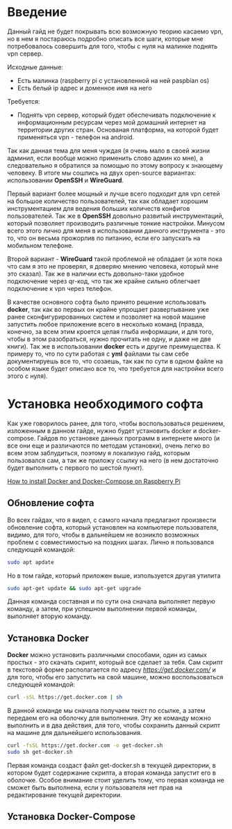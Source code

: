 # Введение

Данный гайд не будет покрывать всю возможную теорию касаемо vpn, но в нем я постараюсь подробно описать все шаги, которые мне потребовалось совершить для того, чтобы с нуля на малинке поднять vpn сервер.

Исходные данные:
- Есть малинка (raspberry pi с установленной на ней paspbian os)
- Есть белый ip адрес и доменное имя на него

Требуется:
- Поднять vpn сервер, который будет обеспечивать подключение к информационным ресурсам через мой домашний интернет на территории других стран.
Основаная платформа, на которой будет применяться vpn - телефон на android.

Так как данная тема для меня чуждая (я очень мало в своей жизни админил, если вообще можно применить слово админ ко мне), а следовательно я обратился за помощью по этому вопросу к знающему человеку.
В итоге мы сошлись на двух open-source вариантах: использовании **OpenSSH** и **WireGuard**.

Первый вариант более мощный и лучше всего подходит для vpn сетей на большое количество пользователей, так как обладает хорошим инструментацием для ведения больших количеств конфигов пользователей.
Так же в **OpenSSH** довольно развитый инструментаций, который позволяет производить различные тонкие настройки.
Минусом всего этого лично для меня в использовании данного инструмента - это то, что он весьма прожорлив по питанию, если его запускать на мобильном телефоне.

Второй вариант - **WireGuard** такой проблемой не обладает (и хотя пока что сам я это не проверял, я доверяю мнению человека, который мне это сказал).
Так же в наличии есть довольно-таки удобное подключение через qr-код, что так же крайне сильно облегчает подключение к vpn через телефон.

В качестве основного софта было принято решение использовать **docker**, так как во первых он крайне упрощает развертывание уже ранее сконфигурированных систем и позволяет на новой машине запустить любое приложение всего в несколько команд (правда, конечно, за всем этим кроется целая глыба информации, и для того, чтобы в этом разобраться, нужно прочитать не одну, и даже не две книги).
Так же в использовании **docker** есть и другие преимущества.
К примеру то, что по сути работая с **yml** файлами ты сам себе документируешь все то, что созаешь, так как по сути в одном файле на особом языке будет описано все то, что требуется для настройки всего этого с нуля).

# Установка необходимого софта

Как уже говорилось ранее, для того, чтобы воспользоваться решением, изложенным в данном гайде, нужно будет установить docker и docker-compose.
Гайдов по установке данных программ в интернете много (и все они еще и различаются по методам установки), очень легко во всем этом заблудиться, поэтому я локализую гайд, которым пользовался сам, а так же приложу ссылку на него (в нем достаточно будет выполнить с первого по шестой пункт).

[How to install Docker and Docker-Compose on Raspberry Pi](https://dev.to/elalemanyo/how-to-install-docker-and-docker-compose-on-raspberry-pi-1mo)

## Обновление софта

Во всех гайдах, что я видел, с самого начала предлагают произвести обновление софта, который установлен на компьютере пользователя, видимо, для того, чтобы в дальнейшем не возникло возможных проблем с совместимостью на поздних шагах.
Лично я пользовался следующей командой:

```bash
sudo apt apdate
```

Но в том гайде, который приложен выше, изпользуется другая утилита

```bash
sudo apt-get update && sudo apt-get upgrade
```

Данная команда составная и по сути она сначала выполняет первую команду, а затем, при успешном выполнении первой команды, выполняет вторую команду.

## Установка Docker

**Docker** можно установить различными способами, один из самых простых - это скачать скрипт, который все сделает за тебя.
Сам скрипт в текстовой форме располагается по адресу *https://get.docker.com/* и для того, чтобы его запустить на свой машине, можно воспользоваться следующей командой:

```bash
curl -sSL https://get.docker.com | sh
```

В данной команде мы сначала получаем текст по ссылке, а затем передаем его на оболочку для выполнения.
Эту же команду можно выполнить и в два действия, для того, чтобы сохранить данный скрипт на машине для дальнейшего использования.

```bash
curl -fsSL https://get.docker.com -o get-docker.sh
sudo sh get-docker.sh
```

Первая команда создаст файл get-docker.sh в текущей директории, в котором будет содержание скрипта, а вторая команда запустит его в оболочке.
Особое внимание стоит уделить тому, что первая команда не сможет быть выполнена, если у пользователя нет прав на редактирование текущей директории.

## Установка Docker-Compose
